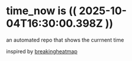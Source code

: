 # time_now is (( 2025-10-04T16:30:00.398Z ))

an automated repo that shows the currnent time

inspired by [breakingheatmap](https://github.com/breakingheatmap/breakingheatmap)